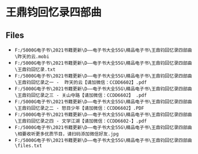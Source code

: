 # 王鼎钧回忆录四部曲

## Files

- `F:/5000G电子书\2021书籍更新\D——电子书大全55G\精品电子书\王鼎钧回忆录四部曲\昨天的云.mobi`
- `F:/5000G电子书\2021书籍更新\D——电子书大全55G\精品电子书\王鼎钧回忆录四部曲\王鼎钧回忆录.txt`
- `F:/5000G电子书\2021书籍更新\D——电子书大全55G\精品电子书\王鼎钧回忆录四部曲\王鼎钧回忆录之一 -  昨天的云【请加微信：CCDD6602】.pdf`
- `F:/5000G电子书\2021书籍更新\D——电子书大全55G\精品电子书\王鼎钧回忆录四部曲\王鼎钧回忆录之三 - 关山夺路【请加微信：CCDD6602】 .pdf`
- `F:/5000G电子书\2021书籍更新\D——电子书大全55G\精品电子书\王鼎钧回忆录四部曲\王鼎钧回忆录之二 - 怒目少年【请加微信：CCDD6602】.PDF`
- `F:/5000G电子书\2021书籍更新\D——电子书大全55G\精品电子书\王鼎钧回忆录四部曲\王鼎钧回忆录之四 - 文学江湖【请加微信：CCDD6602-】.pdf`
- `F:/5000G电子书\2021书籍更新\D——电子书大全55G\精品电子书\王鼎钧回忆录四部曲\相要收听更多优质节目，请扫码添加微信好友.jpg`
- `F:/5000G电子书\2021书籍更新\D——电子书大全55G\精品电子书\王鼎钧回忆录四部曲\files.txt`
